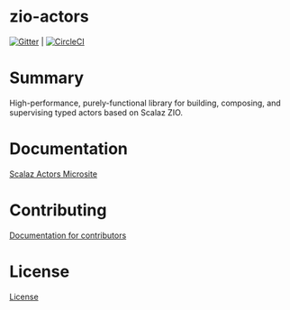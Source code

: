 # zio-actors

[![Gitter](https://badges.gitter.im/zio/zio-actors.svg)](https://gitter.im/zio/zio-actors?utm_source=badge&utm_medium=badge&utm_campaign=pr-badge&utm_content=badge) | [![CircleCI](https://circleci.com/gh/zio/zio-actors/tree/master.svg?style=svg)](https://circleci.com/gh/zio/zio-actors/tree/master)

# Summary
High-performance, purely-functional library for building, composing, and supervising typed actors based on Scalaz ZIO.

# Documentation
[Scalaz Actors Microsite](https://zio.github.io/zio-actors/)

# Contributing
[Documentation for contributors](CONTRIBUTING.md)

# License
[License](LICENSE)

